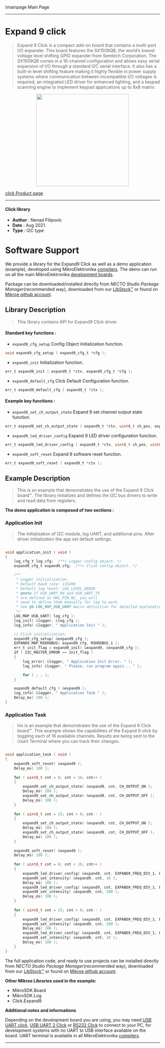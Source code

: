 \mainpage Main Page

---
# Expand 9 click

> Expand 9 Click is a compact add-on board that contains a multi-port I/O expander. This board features the SX1509QB, the world’s lowest voltage level shifting GPIO expander from Semtech Corporation. The SX1509QB comes in a 16-channel configuration and allows easy serial expansion of I/O through a standard I2C serial interface. It also has a built-in level shifting feature making it highly flexible in power supply systems where communication between incompatible I/O voltages is required, an integrated LED driver for enhanced lighting, and a keypad scanning engine to implement keypad applications up to 8x8 matrix.

<p align="center">
  <img src="https://download.mikroe.com/images/click_for_ide/expand_9_click.png" height=300px>
</p>

[click Product page](https://www.mikroe.com/expand-9-click)

---


#### Click library

- **Author**        : Nenad Filipovic
- **Date**          : Aug 2021.
- **Type**          : I2C type


# Software Support

We provide a library for the Expand9 Click
as well as a demo application (example), developed using MikroElektronika
[compilers](https://www.mikroe.com/necto-studio).
The demo can run on all the main MikroElektronika [development boards](https://www.mikroe.com/development-boards).

Package can be downloaded/installed directly from *NECTO Studio Package Manager*(recommended way), downloaded from our [LibStock&trade;](https://libstock.mikroe.com) or found on [Mikroe github account](https://github.com/MikroElektronika/mikrosdk_click_v2/tree/master/clicks).

## Library Description

> This library contains API for Expand9 Click driver.

#### Standard key functions :

- `expand9_cfg_setup` Config Object Initialization function.
```c
void expand9_cfg_setup ( expand9_cfg_t *cfg );
```

- `expand9_init` Initialization function.
```c
err_t expand9_init ( expand9_t *ctx, expand9_cfg_t *cfg );
```

- `expand9_default_cfg` Click Default Configuration function.
```c
err_t expand9_default_cfg ( expand9_t *ctx );
```

#### Example key functions :

- `expand9_set_ch_output_state` Expand 9 set channel output state function.
```c
err_t expand9_set_ch_output_state ( expand9_t *ctx, uint8_t ch_pos, expand9_ch_state_value_t ch_state );
```

- `expand9_led_driver_config` Expand 9 LED driver configuration function.
```c
err_t expand9_led_driver_config ( expand9_t *ctx, uint8_t ch_pos, uint8_t freq_div, uint8_t lin_log );
```

- `expand9_soft_reset` Expand 9 software reset function.
```c
err_t expand9_soft_reset ( expand9_t *ctx );
```

## Example Description

> This is an example that demonstrates the use of the Expand 9 Click board™.
> The library initializes and defines the I2C bus drivers 
> to write and read data from registers. 

**The demo application is composed of two sections :**

### Application Init

> The initialization of I2C  module, log UART, and additional pins. 
> After driver initialization the app set default settings.

```c

void application_init ( void ) 
{
    log_cfg_t log_cfg;  /**< Logger config object. */
    expand9_cfg_t expand9_cfg;  /**< Click config object. */

    /** 
     * Logger initialization.
     * Default baud rate: 115200
     * Default log level: LOG_LEVEL_DEBUG
     * @note If USB_UART_RX and USB_UART_TX 
     * are defined as HAL_PIN_NC, you will 
     * need to define them manually for log to work. 
     * See @b LOG_MAP_USB_UART macro definition for detailed explanation.
     */
    LOG_MAP_USB_UART( log_cfg );
    log_init( &logger, &log_cfg );
    log_info( &logger, " Application Init " );

    // Click initialization.
    expand9_cfg_setup( &expand9_cfg );
    EXPAND9_MAP_MIKROBUS( expand9_cfg, MIKROBUS_1 );
    err_t init_flag = expand9_init( &expand9, &expand9_cfg );
    if ( I2C_MASTER_ERROR == init_flag ) 
    {
        log_error( &logger, " Application Init Error. " );
        log_info( &logger, " Please, run program again... " );

        for ( ; ; );
    }

    expand9_default_cfg ( &expand9 );
    log_info( &logger, " Application Task " );
    Delay_ms( 100 );
}

```

### Application Task

> his is an example that demonstrates the use of the Expand 9 Click board™.
> This example shows the capabilities of the Expand 9 click by toggling each of 16 available channels.
> Results are being sent to the Usart Terminal where you can track their changes.

```c

void application_task ( void ) 
{   
    expand9_soft_reset( &expand9 );
    Delay_ms( 100 );
    
    for ( uint8_t cnt = 0; cnt < 16; cnt++ )
    {
        expand9_set_ch_output_state( &expand9, cnt, CH_OUTPUT_ON );
        Delay_ms( 100 );
        expand9_set_ch_output_state( &expand9, cnt, CH_OUTPUT_OFF );
        Delay_ms( 100 );
    }
    
    for ( uint8_t cnt = 15; cnt > 0; cnt-- )
    {
        expand9_set_ch_output_state( &expand9, cnt, CH_OUTPUT_ON );
        Delay_ms( 100 );
        expand9_set_ch_output_state( &expand9, cnt, CH_OUTPUT_OFF );
        Delay_ms( 100 );
    }
    
    expand9_soft_reset( &expand9 );
    Delay_ms( 100 );
    
    for ( uint8_t cnt = 0; cnt < 16; cnt++ )
    {
        expand9_led_driver_config( &expand9, cnt, EXPAND9_FREQ_DIV_1, EXPAND9_LED_MODE_LINEAR );
        expand9_set_intensity( &expand9, cnt, 10 );
        Delay_ms( 100 );
        expand9_led_driver_config( &expand9, cnt, EXPAND9_FREQ_DIV_1, EXPAND9_LED_MODE_LINEAR );
        expand9_set_intensity( &expand9, cnt, 200 );
        Delay_ms( 100 );
    }
    
    for ( uint8_t cnt = 15; cnt > 0; cnt-- )
    {
        expand9_led_driver_config( &expand9, cnt, EXPAND9_FREQ_DIV_1, EXPAND9_LED_MODE_LINEAR );
        expand9_set_intensity( &expand9, cnt, 200 );
        Delay_ms( 100 );
        expand9_led_driver_config( &expand9, cnt, EXPAND9_FREQ_DIV_1, EXPAND9_LED_MODE_LINEAR );
        expand9_set_intensity( &expand9, cnt, 10 );
        Delay_ms( 100 );
    }
}

```

The full application code, and ready to use projects can be installed directly from *NECTO Studio Package Manager*(recommended way), downloaded from our [LibStock&trade;](https://libstock.mikroe.com) or found on [Mikroe github account](https://github.com/MikroElektronika/mikrosdk_click_v2/tree/master/clicks).

**Other Mikroe Libraries used in the example:**

- MikroSDK.Board
- MikroSDK.Log
- Click.Expand9

**Additional notes and informations**

Depending on the development board you are using, you may need
[USB UART click](https://www.mikroe.com/usb-uart-click),
[USB UART 2 Click](https://www.mikroe.com/usb-uart-2-click) or
[RS232 Click](https://www.mikroe.com/rs232-click) to connect to your PC, for
development systems with no UART to USB interface available on the board. UART
terminal is available in all MikroElektronika
[compilers](https://shop.mikroe.com/compilers).

---
